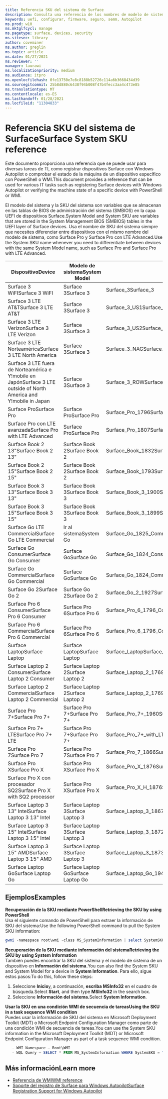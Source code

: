 ```yaml
---
title: Referencia SKU del sistema de Surface
description: Consulta una referencia de los nombres de modelo de sistema y SKU del sistema para todos los dispositivos Surface.
keywords: uefi, configurar, firmware, seguro, semm, Autopilot
ms.prod: w10
ms.mktglfcycl: manage
ms.pagetype: surface, devices, security
ms.sitesec: library
author: coveminer
ms.author: greglin
ms.topic: article
ms.date: 01/27/2021
ms.reviewer: ''
manager: laurawi
ms.localizationpriority: medium
ms.audience: itpro
ms.openlocfilehash: 0fe13750e7e8c8188b52726c114a6b3668434d39
ms.sourcegitcommit: 25b8d880c6438f94b008f47b4fecc3aa4c473e85
ms.translationtype: MT
ms.contentlocale: es-ES
ms.lasthandoff: 01/28/2021
ms.locfileid: "11304833"
---
```

# <span data-ttu-id="2db4a-104">Referencia SKU del sistema de Surface</span><span class="sxs-lookup"><span data-stu-id="2db4a-104">Surface System SKU reference</span></span>

<span data-ttu-id="2db4a-105">Este documento proporciona una referencia que se puede usar para diversas tareas de TI, como registrar dispositivos Surface con Windows Autopilot o comprobar el estado de la máquina de un dispositivo específico con PowerShell o WMI.</span><span class="sxs-lookup"><span data-stu-id="2db4a-105">This document provides a reference that can be used for various IT tasks such as registering Surface devices with Windows Autopilot or verifying the machine state of a specific device with PowerShell or WMI.</span></span>

<span data-ttu-id="2db4a-106">El modelo del sistema y la SKU del sistema son variables que se almacenan en las tablas de BIOS de administración del sistema (SMBIOS) en la capa UEFI de dispositivos Surface.</span><span class="sxs-lookup"><span data-stu-id="2db4a-106">System Model and System SKU are variables that are stored in the System Management BIOS (SMBIOS) tables in the UEFI layer of Surface devices.</span></span> <span data-ttu-id="2db4a-107">Usa el nombre de SKU del sistema siempre que necesites diferenciar entre dispositivos con el mismo nombre del modelo de sistema, como Surface Pro y Surface Pro con LTE Advanced.</span><span class="sxs-lookup"><span data-stu-id="2db4a-107">Use the System SKU name whenever you need to differentiate between devices with the same System Model name, such as Surface Pro and Surface Pro with LTE Advanced.</span></span>

| <span data-ttu-id="2db4a-108">Dispositivo</span><span class="sxs-lookup"><span data-stu-id="2db4a-108">Device</span></span>   | <span data-ttu-id="2db4a-109">Modelo de sistema</span><span class="sxs-lookup"><span data-stu-id="2db4a-109">System Model</span></span> | <span data-ttu-id="2db4a-110">SKU del sistema</span><span class="sxs-lookup"><span data-stu-id="2db4a-110">System SKU</span></span>       |
| ---------- | ----------- | -------------- |
| <span data-ttu-id="2db4a-111">Surface 3 WiFI</span><span class="sxs-lookup"><span data-stu-id="2db4a-111">Surface 3 WiFI</span></span>                                               | <span data-ttu-id="2db4a-112">Surface 3</span><span class="sxs-lookup"><span data-stu-id="2db4a-112">Surface 3</span></span>        | <span data-ttu-id="2db4a-113">Surface_3</span><span class="sxs-lookup"><span data-stu-id="2db4a-113">Surface_3</span></span>                        |
| <span data-ttu-id="2db4a-114">Surface 3 LTE AT&T</span><span class="sxs-lookup"><span data-stu-id="2db4a-114">Surface 3 LTE AT&T</span></span>                                           | <span data-ttu-id="2db4a-115">Surface 3</span><span class="sxs-lookup"><span data-stu-id="2db4a-115">Surface 3</span></span>        | <span data-ttu-id="2db4a-116">Surface_3_US1</span><span class="sxs-lookup"><span data-stu-id="2db4a-116">Surface_3_US1</span></span>                    |
| <span data-ttu-id="2db4a-117">Surface 3 LTE Verizon</span><span class="sxs-lookup"><span data-stu-id="2db4a-117">Surface 3 LTE Verizon</span></span>                                        | <span data-ttu-id="2db4a-118">Surface 3</span><span class="sxs-lookup"><span data-stu-id="2db4a-118">Surface 3</span></span>        | <span data-ttu-id="2db4a-119">Surface_3_US2</span><span class="sxs-lookup"><span data-stu-id="2db4a-119">Surface_3_US2</span></span>                    |
| <span data-ttu-id="2db4a-120">Surface 3 LTE Norteamérica</span><span class="sxs-lookup"><span data-stu-id="2db4a-120">Surface 3 LTE North America</span></span>                                  | <span data-ttu-id="2db4a-121">Surface 3</span><span class="sxs-lookup"><span data-stu-id="2db4a-121">Surface 3</span></span>        | <span data-ttu-id="2db4a-122">Surface_3_NAG</span><span class="sxs-lookup"><span data-stu-id="2db4a-122">Surface_3_NAG</span></span>                    |
| <span data-ttu-id="2db4a-123">Surface 3 LTE fuera de Norteamérica e Y!mobile en Japón</span><span class="sxs-lookup"><span data-stu-id="2db4a-123">Surface 3 LTE outside of North America and Y!mobile in Japan</span></span> | <span data-ttu-id="2db4a-124">Surface 3</span><span class="sxs-lookup"><span data-stu-id="2db4a-124">Surface 3</span></span>        | <span data-ttu-id="2db4a-125">Surface_3_ROW</span><span class="sxs-lookup"><span data-stu-id="2db4a-125">Surface_3_ROW</span></span>                    |
| <span data-ttu-id="2db4a-126">Surface Pro</span><span class="sxs-lookup"><span data-stu-id="2db4a-126">Surface Pro</span></span>                                                  | <span data-ttu-id="2db4a-127">Surface Pro</span><span class="sxs-lookup"><span data-stu-id="2db4a-127">Surface Pro</span></span>      | <span data-ttu-id="2db4a-128">Surface_Pro_1796</span><span class="sxs-lookup"><span data-stu-id="2db4a-128">Surface_Pro_1796</span></span>                 |
| <span data-ttu-id="2db4a-129">Surface Pro con LTE avanzada</span><span class="sxs-lookup"><span data-stu-id="2db4a-129">Surface Pro with LTE Advanced</span></span>                                | <span data-ttu-id="2db4a-130">Surface Pro</span><span class="sxs-lookup"><span data-stu-id="2db4a-130">Surface Pro</span></span>      | <span data-ttu-id="2db4a-131">Surface_Pro_1807</span><span class="sxs-lookup"><span data-stu-id="2db4a-131">Surface_Pro_1807</span></span>                 |
| <span data-ttu-id="2db4a-132">Surface Book 2 13"</span><span class="sxs-lookup"><span data-stu-id="2db4a-132">Surface Book 2 13"</span></span>                                        | <span data-ttu-id="2db4a-133">Surface Book 2</span><span class="sxs-lookup"><span data-stu-id="2db4a-133">Surface Book 2</span></span>   | <span data-ttu-id="2db4a-134">Surface_Book_1832</span><span class="sxs-lookup"><span data-stu-id="2db4a-134">Surface_Book_1832</span></span>                |
| <span data-ttu-id="2db4a-135">Surface Book 2 15"</span><span class="sxs-lookup"><span data-stu-id="2db4a-135">Surface Book 2 15"</span></span>                                        | <span data-ttu-id="2db4a-136">Surface Book 2</span><span class="sxs-lookup"><span data-stu-id="2db4a-136">Surface Book 2</span></span>   | <span data-ttu-id="2db4a-137">Surface_Book_1793</span><span class="sxs-lookup"><span data-stu-id="2db4a-137">Surface_Book_1793</span></span>                |
| <span data-ttu-id="2db4a-138">Surface Book 3 13"</span><span class="sxs-lookup"><span data-stu-id="2db4a-138">Surface Book 3 13"</span></span>                                        | <span data-ttu-id="2db4a-139">Surface Book 3</span><span class="sxs-lookup"><span data-stu-id="2db4a-139">Surface Book 3</span></span>   | <span data-ttu-id="2db4a-140">Surface_Book_3_1900</span><span class="sxs-lookup"><span data-stu-id="2db4a-140">Surface_Book_3_1900</span></span>                |
| <span data-ttu-id="2db4a-141">Surface Book 3 15"</span><span class="sxs-lookup"><span data-stu-id="2db4a-141">Surface Book 3 15"</span></span>                                        | <span data-ttu-id="2db4a-142">Surface Book 3</span><span class="sxs-lookup"><span data-stu-id="2db4a-142">Surface Book 3</span></span>   | <span data-ttu-id="2db4a-143">Surface_Book_3_1899</span><span class="sxs-lookup"><span data-stu-id="2db4a-143">Surface_Book_3_1899</span></span>
| <span data-ttu-id="2db4a-144">Surface Go LTE Commercial</span><span class="sxs-lookup"><span data-stu-id="2db4a-144">Surface Go LTE Commercial</span></span> | <span data-ttu-id="2db4a-145">Ir al sistema</span><span class="sxs-lookup"><span data-stu-id="2db4a-145">System Go</span></span> | <span data-ttu-id="2db4a-146">Surface_Go_1825_Commercial</span><span class="sxs-lookup"><span data-stu-id="2db4a-146">Surface_Go_1825_Commercial</span></span> |
| <span data-ttu-id="2db4a-147">Surface Go Consumer</span><span class="sxs-lookup"><span data-stu-id="2db4a-147">Surface Go Consumer</span></span>                                          | <span data-ttu-id="2db4a-148">Surface Go</span><span class="sxs-lookup"><span data-stu-id="2db4a-148">Surface Go</span></span>       | <span data-ttu-id="2db4a-149">Surface_Go_1824_Consumer</span><span class="sxs-lookup"><span data-stu-id="2db4a-149">Surface_Go_1824_Consumer</span></span>         |
| <span data-ttu-id="2db4a-150">Surface Go Commercial</span><span class="sxs-lookup"><span data-stu-id="2db4a-150">Surface Go Commercial</span></span>                                        | <span data-ttu-id="2db4a-151">Surface Go</span><span class="sxs-lookup"><span data-stu-id="2db4a-151">Surface Go</span></span>       | <span data-ttu-id="2db4a-152">Surface_Go_1824_Commercial</span><span class="sxs-lookup"><span data-stu-id="2db4a-152">Surface_Go_1824_Commercial</span></span>       |
| <span data-ttu-id="2db4a-153">Surface Go 2</span><span class="sxs-lookup"><span data-stu-id="2db4a-153">Surface Go 2</span></span>                                                 | <span data-ttu-id="2db4a-154">Surface Go 2</span><span class="sxs-lookup"><span data-stu-id="2db4a-154">Surface Go 2</span></span>     | <span data-ttu-id="2db4a-155">Surface_Go_2_1927</span><span class="sxs-lookup"><span data-stu-id="2db4a-155">Surface_Go_2_1927</span></span>                |
| <span data-ttu-id="2db4a-156">Surface Pro 6 Consumer</span><span class="sxs-lookup"><span data-stu-id="2db4a-156">Surface Pro 6 Consumer</span></span>                                       | <span data-ttu-id="2db4a-157">Surface Pro 6</span><span class="sxs-lookup"><span data-stu-id="2db4a-157">Surface Pro 6</span></span>    | <span data-ttu-id="2db4a-158">Surface_Pro_6_1796_Consumer</span><span class="sxs-lookup"><span data-stu-id="2db4a-158">Surface_Pro_6_1796_Consumer</span></span>      |
| <span data-ttu-id="2db4a-159">Surface Pro 6 Commercial</span><span class="sxs-lookup"><span data-stu-id="2db4a-159">Surface Pro 6 Commercial</span></span>                                     | <span data-ttu-id="2db4a-160">Surface Pro 6</span><span class="sxs-lookup"><span data-stu-id="2db4a-160">Surface Pro 6</span></span>    | <span data-ttu-id="2db4a-161">Surface_Pro_6_1796_Commercial</span><span class="sxs-lookup"><span data-stu-id="2db4a-161">Surface_Pro_6_1796_Commercial</span></span>    |
| <span data-ttu-id="2db4a-162">Surface Laptop</span><span class="sxs-lookup"><span data-stu-id="2db4a-162">Surface Laptop</span></span>                                               | <span data-ttu-id="2db4a-163">Surface Laptop</span><span class="sxs-lookup"><span data-stu-id="2db4a-163">Surface Laptop</span></span>   | <span data-ttu-id="2db4a-164">Surface_Laptop</span><span class="sxs-lookup"><span data-stu-id="2db4a-164">Surface_Laptop</span></span>                   |
| <span data-ttu-id="2db4a-165">Surface Laptop 2 Consumer</span><span class="sxs-lookup"><span data-stu-id="2db4a-165">Surface Laptop 2 Consumer</span></span>                                    | <span data-ttu-id="2db4a-166">Surface Laptop 2</span><span class="sxs-lookup"><span data-stu-id="2db4a-166">Surface Laptop 2</span></span> | <span data-ttu-id="2db4a-167">Surface_Laptop_2_1769_Consumer</span><span class="sxs-lookup"><span data-stu-id="2db4a-167">Surface_Laptop_2_1769_Consumer</span></span>   |
| <span data-ttu-id="2db4a-168">Surface Laptop 2 Commercial</span><span class="sxs-lookup"><span data-stu-id="2db4a-168">Surface Laptop 2 Commercial</span></span>                                  | <span data-ttu-id="2db4a-169">Surface Laptop 2</span><span class="sxs-lookup"><span data-stu-id="2db4a-169">Surface Laptop 2</span></span> | <span data-ttu-id="2db4a-170">Surface_Laptop_2_1769_Commercial</span><span class="sxs-lookup"><span data-stu-id="2db4a-170">Surface_Laptop_2_1769_Commercial</span></span> |
| <span data-ttu-id="2db4a-171">Surface Pro 7+</span><span class="sxs-lookup"><span data-stu-id="2db4a-171">Surface Pro 7+</span></span>                                               | <span data-ttu-id="2db4a-172">Surface Pro 7+</span><span class="sxs-lookup"><span data-stu-id="2db4a-172">Surface Pro 7+</span></span> | <span data-ttu-id="2db4a-173">Surface_Pro_7+_1960</span><span class="sxs-lookup"><span data-stu-id="2db4a-173">Surface_Pro_7+_1960</span></span>|
| <span data-ttu-id="2db4a-174">Surface Pro 7+ LTE</span><span class="sxs-lookup"><span data-stu-id="2db4a-174">Surface Pro 7+ LTE</span></span>                                           | <span data-ttu-id="2db4a-175">Surface Pro 7+</span><span class="sxs-lookup"><span data-stu-id="2db4a-175">Surface Pro 7+</span></span> | <span data-ttu-id="2db4a-176">Surface_Pro_7+_with_LTE_Advanced_1961</span><span class="sxs-lookup"><span data-stu-id="2db4a-176">Surface_Pro_7+_with_LTE_Advanced_1961</span></span>|
| <span data-ttu-id="2db4a-177">Surface Pro 7</span><span class="sxs-lookup"><span data-stu-id="2db4a-177">Surface Pro 7</span></span>                 | <span data-ttu-id="2db4a-178">Surface Pro 7</span><span class="sxs-lookup"><span data-stu-id="2db4a-178">Surface Pro 7</span></span>    | <span data-ttu-id="2db4a-179">Surface_Pro_7_1866</span><span class="sxs-lookup"><span data-stu-id="2db4a-179">Surface_Pro_7_1866</span></span>         |
| <span data-ttu-id="2db4a-180">Surface Pro X</span><span class="sxs-lookup"><span data-stu-id="2db4a-180">Surface Pro X</span></span>                 | <span data-ttu-id="2db4a-181">Surface Pro X</span><span class="sxs-lookup"><span data-stu-id="2db4a-181">Surface Pro X</span></span>    | <span data-ttu-id="2db4a-182">Surface_Pro_X_1876</span><span class="sxs-lookup"><span data-stu-id="2db4a-182">Surface_Pro_X_1876</span></span>         |
| <span data-ttu-id="2db4a-183">Surface Pro X con procesador SQ2</span><span class="sxs-lookup"><span data-stu-id="2db4a-183">Surface Pro X with SQ2 processor</span></span>                | <span data-ttu-id="2db4a-184">Surface Pro X</span><span class="sxs-lookup"><span data-stu-id="2db4a-184">Surface Pro X</span></span>    | <span data-ttu-id="2db4a-185">Surface_Pro_X_H_1876</span><span class="sxs-lookup"><span data-stu-id="2db4a-185">Surface_Pro_X_H_1876</span></span>        |
| <span data-ttu-id="2db4a-186">Surface Laptop 3 13" Intel</span><span class="sxs-lookup"><span data-stu-id="2db4a-186">Surface Laptop 3 13" Intel</span></span> | <span data-ttu-id="2db4a-187">Surface Laptop 3</span><span class="sxs-lookup"><span data-stu-id="2db4a-187">Surface Laptop 3</span></span> | <span data-ttu-id="2db4a-188">Surface_Laptop_3_1867:1868</span><span class="sxs-lookup"><span data-stu-id="2db4a-188">Surface_Laptop_3_1867:1868</span></span> |
| <span data-ttu-id="2db4a-189">Surface Laptop 3 15" Intel</span><span class="sxs-lookup"><span data-stu-id="2db4a-189">Surface Laptop 3 15" Intel</span></span> | <span data-ttu-id="2db4a-190">Surface Laptop 3</span><span class="sxs-lookup"><span data-stu-id="2db4a-190">Surface Laptop 3</span></span> | <span data-ttu-id="2db4a-191">Surface_Laptop_3_1872</span><span class="sxs-lookup"><span data-stu-id="2db4a-191">Surface_Laptop_3_1872</span></span>      |
| <span data-ttu-id="2db4a-192">Surface Laptop 3 15" AMD</span><span class="sxs-lookup"><span data-stu-id="2db4a-192">Surface Laptop 3 15" AMD</span></span>   | <span data-ttu-id="2db4a-193">Surface Laptop 3</span><span class="sxs-lookup"><span data-stu-id="2db4a-193">Surface Laptop 3</span></span> | <span data-ttu-id="2db4a-194">Surface_Laptop_3_1873</span><span class="sxs-lookup"><span data-stu-id="2db4a-194">Surface_Laptop_3_1873</span></span>      | 
| <span data-ttu-id="2db4a-195">Surface Laptop Go</span><span class="sxs-lookup"><span data-stu-id="2db4a-195">Surface Laptop Go</span></span>  | <span data-ttu-id="2db4a-196">Surface Laptop Go</span><span class="sxs-lookup"><span data-stu-id="2db4a-196">Surface Laptop Go</span></span> | <span data-ttu-id="2db4a-197">Surface_Laptop_Go_1943</span><span class="sxs-lookup"><span data-stu-id="2db4a-197">Surface_Laptop_Go_1943</span></span>      | 

## <span data-ttu-id="2db4a-198">Ejemplos</span><span class="sxs-lookup"><span data-stu-id="2db4a-198">Examples</span></span> 

**<span data-ttu-id="2db4a-199">Recuperación de la SKU mediante PowerShell</span><span class="sxs-lookup"><span data-stu-id="2db4a-199">Retrieving the SKU by using PowerShell</span></span>**  
<span data-ttu-id="2db4a-200">Usa el siguiente comando de PowerShell para extraer la información de SKU del sistema:</span><span class="sxs-lookup"><span data-stu-id="2db4a-200">Use the following PowerShell command to pull the System SKU information:</span></span>

 ``` powershell  
gwmi -namespace root\wmi -class MS_SystemInformation | select SystemSKU 
```

**<span data-ttu-id="2db4a-201">Recuperación de la SKU mediante información del sistema</span><span class="sxs-lookup"><span data-stu-id="2db4a-201">Retrieving the SKU by using System Information</span></span>**  
<span data-ttu-id="2db4a-202">También puedes encontrar la SKU del sistema y el modelo de sistema de un dispositivo en **Información del sistema.**</span><span class="sxs-lookup"><span data-stu-id="2db4a-202">You can also find the System SKU and System Model for a device in **System Information**.</span></span> <span data-ttu-id="2db4a-203">Para ello, sigue estos pasos:</span><span class="sxs-lookup"><span data-stu-id="2db4a-203">To do this, follow these steps:</span></span>

1. <span data-ttu-id="2db4a-204">Seleccione **Inicio**y, a continuación, **escriba MSInfo32** en el cuadro de búsqueda.</span><span class="sxs-lookup"><span data-stu-id="2db4a-204">Select **Start**, and then type **MSInfo32** in the search box.</span></span>  
1. <span data-ttu-id="2db4a-205">Seleccione **Información del sistema.**</span><span class="sxs-lookup"><span data-stu-id="2db4a-205">Select **System Information**.</span></span>

**<span data-ttu-id="2db4a-206">Usar la SKU en una condición WMI de secuencia de tareas</span><span class="sxs-lookup"><span data-stu-id="2db4a-206">Using the SKU in a task sequence WMI condition</span></span>**  
<span data-ttu-id="2db4a-207">Puedes usar la información de SKU del sistema en Microsoft Deployment Toolkit (MDT) o Microsoft Endpoint Configuration Manager como parte de una condición WMI de secuencia de tareas.</span><span class="sxs-lookup"><span data-stu-id="2db4a-207">You can use the System SKU information in the Microsoft Deployment Toolkit (MDT) or Microsoft Endpoint Configuration Manager as part of a task sequence WMI condition.</span></span>

 ``` powershell  
    - WMI Namespace – Root\WMI
    - WQL Query – SELECT * FROM MS_SystemInformation WHERE SystemSKU = "Surface_Pro_1796"
 ``` 

## <span data-ttu-id="2db4a-208">Más información</span><span class="sxs-lookup"><span data-stu-id="2db4a-208">Learn more</span></span>

- [<span data-ttu-id="2db4a-209">Referencia de WMI</span><span class="sxs-lookup"><span data-stu-id="2db4a-209">WMI reference</span></span>](https://docs.microsoft.com/windows/win32/wmisdk/wmi-reference)
- [<span data-ttu-id="2db4a-210">Soporte del registro de Surface para Windows Autopilot</span><span class="sxs-lookup"><span data-stu-id="2db4a-210">Surface Registration Support for Windows Autopilot</span></span>](surface-autopilot-registration-support.md)
